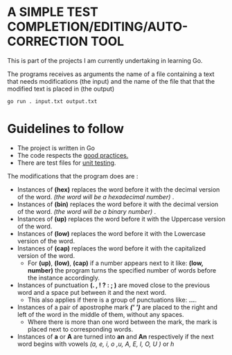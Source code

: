 A SIMPLE TEST COMPLETION/EDITING/AUTO-CORRECTION TOOL 
=============

This is part of the projects I am currently undertaking in learning Go.

The programs receives as arguments the name of a file containing a text that needs modifications (the input) and the name of the file that that the modified text is placed in (the output)

`go run . input.txt output.txt`

# Guidelines to follow

- The project is written in Go
- The code respects the [good practices.](https://learn.zone01kisumu.ke/git/root/public/src/branch/master/subjects/good-practices/README.md)
- There are test files for [unit testing](https://go.dev/doc/tutorial/add-a-test).

The modifications that the program does are :
 + Instances of **(hex)** replaces the word before it with the decimal version of the word. *(the word will be a hexadecimal number)* . 
 + Instances of **(bin)** replaces the word before it with the decimal version of the word. *(the word will be a binary number)* . 
 + Instances of **(up)** replaces the word before it with the Uppercase version of the word. 
 + Instances of **(low)** replaces the word before it with the Lowercase version of the word. 
 + Instances of **(cap)** replaces the word before it with the capitalized version of the word. 
    * For **(up)**, **(low)**, **(cap)** if a number appears next to it like: **(low, number)** the program turns the specified number of words before the instance accordingly.
 + Instances of punctuation **(. , ! ? : ; )** are moved close to the previous word and a space put between it and the next word.
    * This also applies if there is a group of punctuations like: **...**.
 + Instances of a pair of apostrophe mark ***(' ')*** are placed to the right and left of the word in the middle of them, without any spaces.
    * Where there is more than one word between the mark, the mark is placed next to corresponding words. 
 + Instances of **a** or **A** are turned into **an** and **An** respectively if the next word begins with vowels *(a, e, i, o ,u, A, E, I, O, U )* or *h* 


